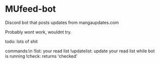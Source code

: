 # MUfeed-bot
Discord bot that posts updates from mangaupdates.com

Probably wont work, wouldnt try.

todo: lots of shit

commands:\n
!list: your read list
!updatelist: update your read list while bot is running
!check: returns 'checked'
